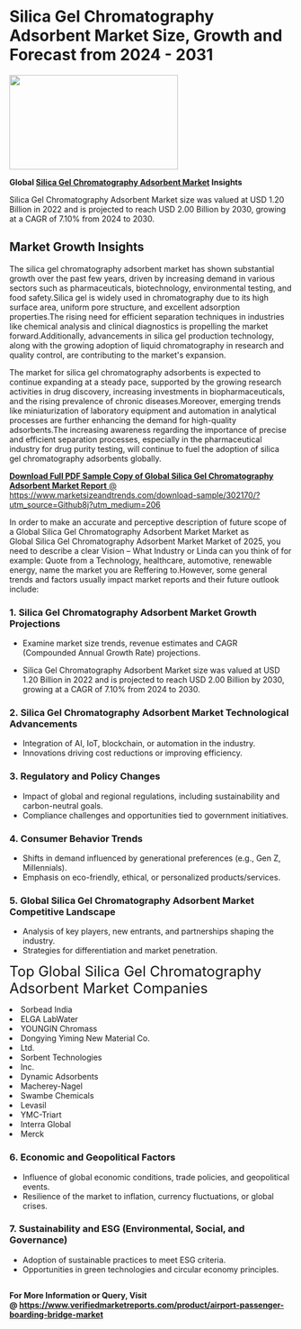 <H1>Silica Gel Chromatography Adsorbent Market Size, Growth and Forecast from 2024 - 2031</H1><img class="aligncenter size-medium wp-image-584254" src="https://thirdeyenews.in/wp-content/uploads/2024/09/Global-Market-Research-300x168.jpeg" alt="" width="300" height="168" /><p><strong>Global&nbsp;<a href="https://www.marketsizeandtrends.com/download-sample/302170/?utm_source=Github8j?utm_medium=206">Silica Gel Chromatography Adsorbent Market</a> Insights</strong></p><p>Silica Gel Chromatography Adsorbent Market size was valued at USD 1.20 Billion in 2022 and is projected to reach USD 2.00 Billion by 2030, growing at a CAGR of 7.10% from 2024 to 2030.</p><p><h2>Market Growth Insights</h2> <p>The silica gel chromatography adsorbent market has shown substantial growth over the past few years, driven by increasing demand in various sectors such as pharmaceuticals, biotechnology, environmental testing, and food safety.Silica gel is widely used in chromatography due to its high surface area, uniform pore structure, and excellent adsorption properties.The rising need for efficient separation techniques in industries like chemical analysis and clinical diagnostics is propelling the market forward.Additionally, advancements in silica gel production technology, along with the growing adoption of liquid chromatography in research and quality control, are contributing to the market's expansion.</p> <p><a href="#"></a></p> <p>The market for silica gel chromatography adsorbents is expected to continue expanding at a steady pace, supported by the growing research activities in drug discovery, increasing investments in biopharmaceuticals, and the rising prevalence of chronic diseases.Moreover, emerging trends like miniaturization of laboratory equipment and automation in analytical processes are further enhancing the demand for high-quality adsorbents.The increasing awareness regarding the importance of precise and efficient separation processes, especially in the pharmaceutical industry for drug purity testing, will continue to fuel the adoption of silica gel chromatography adsorbents globally.</p> <p><a href="#"></p><p><span class=""><strong>Download Full PDF Sample Copy of Global Silica Gel Chromatography Adsorbent Market Report</strong> @ <a href="https://www.marketsizeandtrends.com/download-sample/302170/?utm_source=Github8j?utm_medium=206" target="_blank">https://www.marketsizeandtrends.com/download-sample/302170/?utm_source=Github8j?utm_medium=206</a></span></p><p>In order to make an accurate and perceptive description of future scope of a Global&nbsp;Silica Gel Chromatography Adsorbent Market Market as Global&nbsp;Silica Gel Chromatography Adsorbent Market Market of 2025, you need to describe a clear Vision &ndash; What Industry or Linda can you think of for example: Quote from a Technology, healthcare, automotive, renewable energy, name the market you are Reffering to.However, some general trends and factors usually impact market reports and their future outlook include:</p><h3>1.&nbsp;<strong>Silica Gel Chromatography Adsorbent Market Growth Projections</strong></h3><ul><li>Examine market size trends, revenue estimates and CAGR (Compounded Annual Growth Rate) projections.</li><li><p>Silica Gel Chromatography Adsorbent Market size was valued at USD 1.20 Billion in 2022 and is projected to reach USD 2.00 Billion by 2030, growing at a CAGR of 7.10% from 2024 to 2030.</p></li></ul><h3>2.&nbsp;<strong>Silica Gel Chromatography Adsorbent Market Technological Advancements</strong></h3><ul><li>Integration of AI, IoT, blockchain, or automation in the industry.</li><li>Innovations driving cost reductions or improving efficiency.</li></ul><h3>3.&nbsp;<strong>Regulatory and Policy Changes</strong></h3><ul><li>Impact of global and regional regulations, including sustainability and carbon-neutral goals.</li><li>Compliance challenges and opportunities tied to government initiatives.</li></ul><h3>4.&nbsp;<strong>Consumer Behavior Trends</strong></h3><ul><li>Shifts in demand influenced by generational preferences (e.g., Gen Z, Millennials).</li><li>Emphasis on eco-friendly, ethical, or personalized products/services.</li></ul><h3>5.&nbsp;<strong>Global Silica Gel Chromatography Adsorbent Market Competitive Landscape</strong></h3><ul><li>Analysis of key players, new entrants, and partnerships shaping the industry.</li><li>Strategies for differentiation and market penetration.</li></ul><p data-pm-slice="1 1 []"><span style="color: inherit; font-family: inherit; font-size: 25px;">Top Global Silica Gel Chromatography Adsorbent Market Companies</span></p><div class="" data-test-id=""><p><li>Sorbead India</li><li> ELGA LabWater</li><li> YOUNGIN Chromass</li><li> Dongying Yiming New Material Co.</li><li> Ltd.</li><li> Sorbent Technologies</li><li> Inc.</li><li> Dynamic Adsorbents</li><li> Macherey-Nagel</li><li> Swambe Chemicals</li><li> Levasil</li><li> YMC-Triart</li><li> Interra Global</li><li> Merck</li></p></div><h3>6.&nbsp;<strong>Economic and Geopolitical Factors</strong></h3><ul><li>Influence of global economic conditions, trade policies, and geopolitical events.</li><li>Resilience of the market to inflation, currency fluctuations, or global crises.</li></ul><h3>7.&nbsp;<strong>Sustainability and ESG (Environmental, Social, and Governance)</strong></h3><ul><li>Adoption of sustainable practices to meet ESG criteria.</li><li>Opportunities in green technologies and circular economy principles.</li></ul><h2><strong style="font-size: 14px;">For More Information or Query, Visit @&nbsp;</strong><a style="background-color: #ffffff; font-size: 14px;" href="https://www.marketsizeandtrends.com/report/silica-gel-chromatography-adsorbent-market/" target="_blank">https://www.verifiedmarketreports.com/product/airport-passenger-boarding-bridge-market</a></h2>